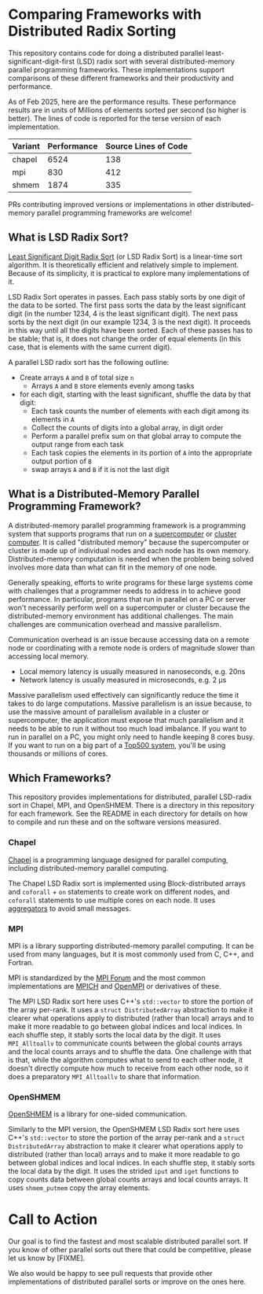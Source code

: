 # Comparing Frameworks with Distributed Radix Sorting

This repository contains code for doing a distributed parallel
least-significant-digit-first (LSD) radix sort with several
distributed-memory parallel programming frameworks. These implementations
support comparisons of these different frameworks and their productivity
and performance.

As of Feb 2025, here are the performance results. These performance
results are in units of Millions of elements sorted per second (so higher
is better). The lines of code is reported for the terse version of each
implementation.

| Variant     | Performance | Source Lines of Code |
| ---         | ---         | ---                  |
| chapel      | 6524        | 138                  |
| mpi         | 830         | 412                  |
| shmem       | 1874        | 335                  |

PRs contributing improved versions or implementations in other
distributed-memory parallel programming frameworks are welcome!

## What is LSD Radix Sort?

[Least Significant Digit Radix Sort](https://en.wikipedia.org/wiki/Radix_sort)
(or LSD Radix Sort) is a linear-time sort algorithm. It is theoretically
efficient and relatively simple to implement. Because of its simplicity,
it is practical to explore many implementations of it.

LSD Radix Sort operates in passes. Each pass stably sorts by one digit of
the data to be sorted. The first pass sorts the data by the least
significant digit (in the number 1234, 4 is the least significant digit).
The next pass sorts by the next digit (in our example 1234, 3 is the next
digit).  It proceeds in this way until all the digits have been sorted.
Each of these passes has to be stable; that is, it does not change the
order of equal elements (in this case, that is elements with the same
current digit).

A parallel LSD radix sort has the following outline:

* Create arrays `A` and `B` of total size `n`
  * Arrays `A` and `B` store elements evenly among tasks
* for each digit, starting with the least significant, shuffle the data
  by that digit:
  * Each task counts the number of elements with each digit among its
    elements in `A`
  * Collect the counts of digits into a global array, in digit order
  * Perform a parallel prefix sum on that global array to compute the
    output range from each task
  *  Each task copies the elements in its portion of `A` into the
     appropriate output portion of `B`
  * swap arrays `A` and `B` if it is not the last digit


## What is a Distributed-Memory Parallel Programming Framework?

A distributed-memory parallel programming framework is a programming
system that supports programs that run on a
[supercomputer](https://en.wikipedia.org/wiki/Supercomputer)
or [cluster computer](https://en.wikipedia.org/wiki/Computer_cluster).
It is called "distributed memory" because the supercomputer or cluster is
made up of individual nodes and each node has its own memory.
Distributed-memory computation is needed when the problem being
solved involves more data than what can fit in the memory of one node.

Generally speaking, efforts to write programs for these large systems
come with challenges that a programmer needs to address in to
achieve good performance. In particular, programs that run in parallel on
a PC or server won't necessarily perform well on a supercomputer or
cluster because the distributed-memory environment has additional
challenges. The main challenges are communication overhead and massive
parallelism.

Communication overhead is an issue because accessing data on a remote
node or coordinating with a remote node is orders of magnitude slower
than accessing local memory.
 * Local memory latency is usually measured in nanoseconds, e.g. 20ns
 * Network latency is usually measured in microseconds, e.g. 2 μs

Massive parallelism used effectively can significantly reduce the time
it takes to do large computations.
Massive parallelism is an issue because, to use the massive amount of
parallelism available in a cluster or supercomputer, the application must
expose that much parallelism and it needs to be able to run it without
too much load imbalance. If you want to run in parallel on a PC, you
might only need to handle keeping 8 cores busy. If you want to run on a
big part of a [Top500 system](https://en.wikipedia.org/wiki/TOP500),
you'll be using thousands or millions of cores.

## Which Frameworks?

This repository provides implementations for distributed,
parallel LSD-radix sort in Chapel, MPI, and OpenSHMEM.
There is a directory in this repository for each framework. See the
README in each directory for details on how to compile and run these and
on the software versions measured.

### Chapel

[Chapel](https://chapel-lang.org/) is a programming language designed for
parallel computing, including distributed-memory parallel computing.

The Chapel LSD Radix sort is implemented using Block-distributed arrays
and `coforall` + `on` statements to create work on different nodes, and
`coforall` statements to use multiple cores on each node. It uses
[aggregators](https://chapel-lang.org/docs/modules/packages/CopyAggregation.html)
to avoid small messages.

### MPI

MPI is a library supporting distributed-memory parallel computing. It can
be used from many languages, but it is most commonly used from C, C++, and
Fortran.

MPI is standardized by the [MPI Forum](https://www.mpi-forum.org/) and
the most common implementations are [MPICH](https://www.mpich.org/) and
[OpenMPI](https://www.open-mpi.org/) or derivatives of these.

The MPI LSD Radix sort here uses C++'s `std::vector` to store the portion
of the array per-rank. It uses a `struct DistributedArray` abstraction to
make it clearer what operations apply to distributed (rather than local)
arrays and to make it more readable to go between global indices and
local indices. In each shuffle step, it stably sorts the local data by
the digit. It uses `MPI_Alltoallv` to communicate counts between the
global counts arrays and the local counts arrays and to shuffle the data.
One challenge with that is that, while the algorithm computes what to
send to each other node, it doesn't directly compute how much to receive
from each other node, so it does a preparatory `MPI_Alltoallv` to share
that information.


### OpenSHMEM

[OpenSHMEM](http://openshmem.org/) is a library for one-sided
communication.

Similarly to the MPI version, the OpenSHMEM LSD Radix sort here uses
C++'s `std::vector` to store the portion of the array per-rank and a
`struct DistributedArray` abstraction to make it clearer what operations
apply to distributed (rather than local) arrays and to make it more
readable to go between global indices and local indices. In each shuffle
step, it stably sorts the local data by the digit. It uses the strided
`iput` and `iget` functions to copy counts data between global counts
arrays and local counts arrays. It uses `shmem_putmem` copy the array
elements.

# Call to Action

Our goal is to find the fastest and most scalable distributed
parallel sort.  If you know of other parallel sorts out there
that could be competitive, please let us know by [FIXME].

We also would be happy to see pull requests that provide other
implementations of distributed parallel sorts or improve
on the ones here.
